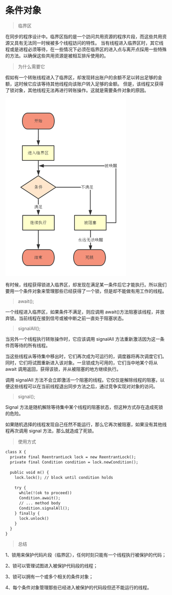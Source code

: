 # 条件对象

> 临界区

在同步的程序设计中。临界区指的是一个訪问共用资源的程序片段，而这些共用资源又具有无法同一时候被多个线程訪问的特性。 当有线程进入临界区时，其它线程或是进程必须等待，在一些情况下必须在临界区的进入点与离开点採用一些特殊的方法。以确保这些共用资源是被相互排斥使用的。

> 为什么需要它

假如有一个转账线程进入了临界区，却发现转出账户的余额不足以转出足够的金额，这时候它应该等待其他线程向该账户转入足够的金额。
但是，该线程又获得了锁对象，其他线程无法再进行转账操作。这就是需要条件对象的原因。

![""](./pic/临界区.png "lock package")

有时候，线程获得锁进入临界区，却发现在满足某一条件后它才能执行。所以我们要用一个条件对象来管理那些已经获得了一个锁，但是却不能做有用工作的线程。

> await();

一个线程进入临界区，如果条件不满足，则应调用 await()方法阻塞该线程，并放弃锁。当前线程在接到信号或被中断之前一直处于阻塞状态。

> signalAll();

当另外一个线程执行转账操作时，它应该调用 signalAll 方法重新激活因为这一条件而等待的所有线程。

当这些线程从等待集中移出时，它们再次成为可运行的，调度器将再次调度它们。同时，它们将试图重新进入该对象。一旦锁成为可用的，它们当中地某个将从 await 调用返回，获得该锁，并从被阻塞的地方继续执行。

调用 signalAll 方法不会立即激活一个阻塞的线程。它仅仅是解除线程的阻塞，以便这些线程可以在当前线程退出同步方法之后，通过竞争实现对对象的访问。

> signal();

Signal 方法是随机解除等待集中某个线程的阻塞状态，但这种方式存在造成死锁的危险。

如果随机选择的线程发现自己任然不能运行，那么它再次被阻塞，如果没有其他线程再次调用 signal 方法，那么就造成了死锁。

> 使用方式

    class X {
      private final ReentrantLock lock = new ReentrantLock();
      private final Condition condition = lock.newCondition();

      public void m() {
        lock.lock(); // block until condition holds

        try {
          while(!(ok to proceed))
          Condition.await();
          // ... method body
          Condition.signalAll();
        } finally {
          lock.unlock()
        }
      }
    }

> 总结

1、锁用来保护代码片段（临界区），任何时刻只能有一个线程执行被保护的代码；

2、锁可以管理试图进入被保护代码段的线程；

3、锁可以拥有一个或多个相关的条件对象；

4、每个条件对象管理那些已经进入被保护的代码段但还不能运行的线程。
